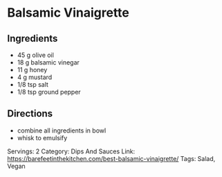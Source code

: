 # Balsamic Vinaigrette
## Ingredients
- 45 g olive oil
- 18 g balsamic vinegar
- 11 g honey
- 4 g mustard
- 1/8 tsp salt
- 1/8 tsp ground pepper
## Directions
- combine all ingredients in bowl
- whisk to emulsify

Servings: 2
Category: Dips And Sauces
Link: https://barefeetinthekitchen.com/best-balsamic-vinaigrette/
Tags: Salad, Vegan
